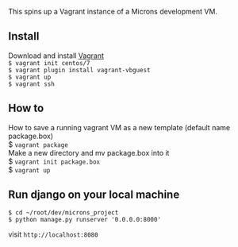 This spins up a Vagrant instance of a Microns development VM.

## Install

Download and install [Vagrant](https://www.vagrantup.com/downloads.html)  
 `$ vagrant init centos/7`  
 `$ vagrant plugin install vagrant-vbguest`  
 `$ vagrant up`  
 `$ vagrant ssh`  

## How to

How to save a running vagrant VM as a new template (default name package.box)  
$ `vagrant package`  
Make a new directory and mv package.box into it  
$ `vagrant init package.box`  
$ `vagrant up`  

## Run django on your local machine

 `$ cd ~/root/dev/microns_project`  
 `$ python manage.py runserver '0.0.0.0:8000'`  

  visit `http://localhost:8080`

